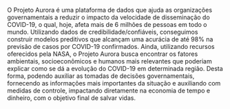 O Projeto Aurora é uma plataforma de dados que ajuda as organizações governamentais a reduzir o impacto da velocidade de disseminação do COVID-19, o qual, hoje, afeta mais de 6 milhões de pessoas em todo o mundo.
Utilizando dados de credibilidade/confiáveis, conseguimos construir modelos preditivos que alcançam uma acurácia de até 98% na previsão de casos por COVID-19 confirmados. Ainda, utilizando recursos oferecidos pela NASA, o Projeto Aurora busca encontrar os fatores ambientais, socioeconômicos e humanos mais relevantes que poderiam explicar como se dá a evolução do COVID-19 em determinada região. Desta forma, podendo auxiliar as tomadas de decisões governamentais, fornecendo as informações mais importantes da situação e auxiliando com medidas de controle, impactando diretamente na economia de tempo e dinheiro, com o objetivo final de salvar vidas.
